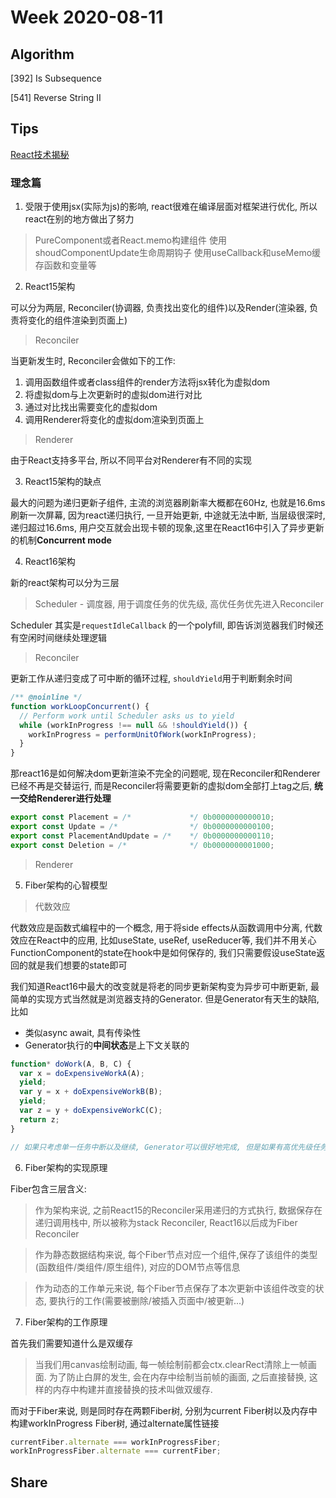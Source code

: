 # Week 2020-08-11

## Algorithm

[392] Is Subsequence

[541] Reverse String II

## Tips

[React技术揭秘](https://react.iamkasong.com/preparation/idea.html)

### 理念篇

1. 受限于使用jsx(实际为js)的影响, react很难在编译层面对框架进行优化, 所以react在别的地方做出了努力

> PureComponent或者React.memo构建组件
> 使用shoudComponentUpdate生命周期钩子
> 使用useCallback和useMemo缓存函数和变量等

2. React15架构

可以分为两层, Reconciler(协调器, 负责找出变化的组件)以及Render(渲染器, 负责将变化的组件渲染到页面上)

> Reconciler

当更新发生时, Reconciler会做如下的工作:

1. 调用函数组件或者class组件的render方法将jsx转化为虚拟dom
2. 将虚拟dom与上次更新时的虚拟dom进行对比
3. 通过对比找出需要变化的虚拟dom
4. 调用Renderer将变化的虚拟dom渲染到页面上

> Renderer

由于React支持多平台, 所以不同平台对Renderer有不同的实现

3. React15架构的缺点

最大的问题为递归更新子组件, 主流的浏览器刷新率大概都在60Hz, 也就是16.6ms刷新一次屏幕, 因为react递归执行, 一旦开始更新, 中途就无法中断, 当层级很深时, 递归超过16.6ms, 用户交互就会出现卡顿的现象,这里在React16中引入了异步更新的机制**Concurrent mode**

4. React16架构

新的react架构可以分为三层

> Scheduler - 调度器, 用于调度任务的优先级, 高优任务优先进入Reconciler

Scheduler 其实是`requestIdleCallback` 的一个polyfill, 即告诉浏览器我们时候还有空闲时间继续处理逻辑

> Reconciler

更新工作从递归变成了可中断的循环过程, `shouldYield`用于判断剩余时间

```js
/** @noinline */
function workLoopConcurrent() {
  // Perform work until Scheduler asks us to yield
  while (workInProgress !== null && !shouldYield()) {
    workInProgress = performUnitOfWork(workInProgress);
  }
}
```

那react16是如何解决dom更新渲染不完全的问题呢, 现在Reconciler和Renderer已经不再是交替运行, 而是Reconciler将需要更新的虚拟dom全部打上tag之后, **统一交给Renderer进行处理**

```js
export const Placement = /*             */ 0b0000000000010;
export const Update = /*                */ 0b0000000000100;
export const PlacementAndUpdate = /*    */ 0b0000000000110;
export const Deletion = /*              */ 0b0000000001000;
```

> Renderer


5. Fiber架构的心智模型

> 代数效应

代数效应是函数式编程中的一个概念, 用于将side effects从函数调用中分离, 代数效应在React中的应用, 比如useState, useRef, useReducer等, 我们并不用关心FunctionComponent的state在hook中是如何保存的, 我们只需要假设useState返回的就是我们想要的state即可

我们知道React16中最大的改变就是将老的同步更新架构变为异步可中断更新, 最简单的实现方式当然就是浏览器支持的Generator. 但是Generator有天生的缺陷, 比如
- 类似async await, 具有传染性
- Generator执行的**中间状态**是上下文关联的

```js
function* doWork(A, B, C) {
  var x = doExpensiveWorkA(A);
  yield;
  var y = x + doExpensiveWorkB(B);
  yield;
  var z = y + doExpensiveWorkC(C);
  return z;
}

// 如果只考虑单一任务中断以及继续, Generator可以很好地完成, 但是如果有高优先级任务插队的情况发生, 比如B组件接收到一个好友更新, 那么计算y时无法复用之前已经计算出的x值, 需要重新计算
```

6. Fiber架构的实现原理

Fiber包含三层含义: 
> 作为架构来说, 之前React15的Reconciler采用递归的方式执行, 数据保存在递归调用栈中, 所以被称为stack Reconciler, React16以后成为Fiber Reconciler

> 作为静态数据结构来说, 每个Fiber节点对应一个组件,保存了该组件的类型(函数组件/类组件/原生组件), 对应的DOM节点等信息

> 作为动态的工作单元来说, 每个Fiber节点保存了本次更新中该组件改变的状态, 要执行的工作(需要被删除/被插入页面中/被更新...)

7. Fiber架构的工作原理

首先我们需要知道什么是双缓存

> 当我们用canvas绘制动画, 每一帧绘制前都会ctx.clearRect清除上一帧画面. 为了防止白屏的发生, 会在内存中绘制当前帧的画面, 之后直接替换, 这样的内存中构建并直接替换的技术叫做双缓存.

而对于Fiber来说, 则是同时存在两颗Fiber树, 分别为current Fiber树以及内存中构建workInProgress Fiber树, 通过alternate属性链接

```js
currentFiber.alternate === workInProgressFiber;
workInProgressFiber.alternate === currentFiber;
```


## Share